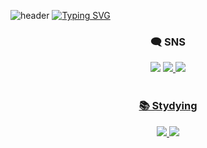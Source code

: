 ![header](https://capsule-render.vercel.app/api?type=rect&color=gradient&customColorList=15,18,25&height=110&section=header&text=Hi%20there%20!!🐣&animation=fadeIn&f&stroke=b678c4&ontSize=300)
[![Typing SVG](https://readme-typing-svg.demolab.com/?lines=Welcome+to+Eunhye's+GitHub&size=30&repeat=false&color=27248A&height=65&background=FFFFFF&duration=4000)](https://git.io/typing-svg)

<h3 align="center"> 🗨 SNS </h3>
<div align="center">
  <img src="https://img.shields.io/badge/Instagram : tag.eunhye-20232a?style=flat-square&logo=instagram&logoColor=E4405F" />
   <a href="https://www.instagram.com/aa_rong15?igsh=MXJrZGptbXdqbGR4Yg%3D%3D&utm_source=qr" target="_blank"><img src="https://img.shields.io/badge/Instagram : aa_rong15-20232a?style=flat-square&logo=instagram&logoColor=E4405F" />
  <img src="https://img.shields.io/badge/Discord : 2unhy2_-20232a?style=flat-square&logo=discord&logoColor=5865F2" />
</div>

<br>

<h3 align="center"> 📚 Stydying </h3>
<div align="center">
<img src="https://img.shields.io/badge/Spring-20232a.svg?style=for-the-badge&logo=spring&logoColor=#6DB33F" />
<img src="https://img.shields.io/badge/ASW-20232a.svg?style=for-the-badge&logo=amazonwebservices&logoColor=##232F3E" />
</div>

